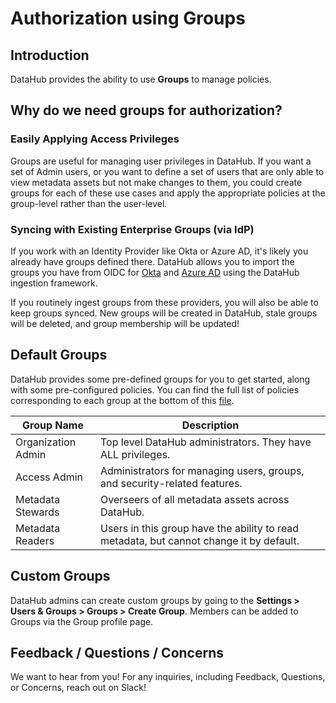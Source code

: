 # Authorization using Groups

## Introduction

DataHub provides the ability to use **Groups** to manage policies.

## Why do we need groups for authorization?

### Easily Applying Access Privileges

Groups are useful for managing user privileges in DataHub. If you want a set of Admin users,
or you want to define a set of users that are only able to view metadata assets but not make changes to them, you could
create groups for each of these use cases and apply the appropriate policies at the group-level rather than the
user-level.

### Syncing with Existing Enterprise Groups (via IdP)

If you work with an Identity Provider like Okta or Azure AD, it's likely you already have groups defined there. DataHub
allows you to import the groups you have from OIDC for [Okta](../generated/ingestion/sources/okta.md) and
[Azure AD](../generated/ingestion/sources/azure-ad.md) using the DataHub ingestion framework.

If you routinely ingest groups from these providers, you will also be able to keep groups synced. New groups will
be created in DataHub, stale groups will be deleted, and group membership will be updated!

## Default Groups

DataHub provides some pre-defined groups for you to get started, along with some pre-configured policies. You can find
the full list of policies corresponding to each group at the bottom of this
[file](https://github.com/datahub-project/datahub/blob/master/metadata-service/war/src/main/resources/boot/policies.json).

| Group Name         | Description                                                                             |
|--------------------|-----------------------------------------------------------------------------------------|
| Organization Admin | Top level DataHub administrators. They have ALL privileges.                             |
| Access Admin       | Administrators for managing users, groups, and security-related features.               |
| Metadata Stewards  | Overseers of all metadata assets across DataHub.                                        |
| Metadata Readers   | Users in this group have the ability to read metadata, but cannot change it by default. |


## Custom Groups

DataHub admins can create custom groups by going to the **Settings > Users & Groups > Groups > Create Group**. 
Members can be added to Groups via the Group profile page.

## Feedback / Questions / Concerns

We want to hear from you! For any inquiries, including Feedback, Questions, or Concerns, reach out on Slack!
